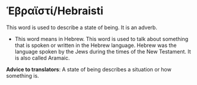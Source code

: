 # Ἑβραϊστί/Hebraisti
This word is used to describe a state of being. It is an adverb.

* This word means in Hebrew. This word is used to talk about something that is spoken or written in the Hebrew language. Hebrew was the language spoken by the Jews during the times of the New Testament. It is also called Aramaic. 

**Advice to translators**: A state of being describes a situation or how something is.

